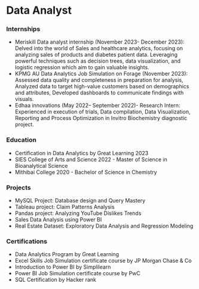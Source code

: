 # Data Analyst

### Internships
- Meriskill Data analyst internship (November 2023- December 2023): Delved into the world of Sales and healthcare analytics, focusing on analyzing sales of products and diabetes patient data. Leveraging powerful techniques such as decision trees, data visualization, and logistic regression which aim to gain valuable insights.
- KPMG AU Data Analytics Job Simulation on Forage (November 2023): Assessed data quality and completeness in preparation for analysis, Analyzed data to target high-value customers based on demographics and attributes, Developed dashboards to communicate findings with visuals.
- Edhaa innovations (May 2022– September 2022)- Research Intern: Experienced in execution of trials, Data compilation, Data Visualization, Reporting and Process Optimization in Invitro Biochemistry diagnostic project.

### Education
- Certification in Data Analytics by Great Learning 2023
- SIES College of Arts and Science 2022 - Master of Science in Bioanalytical Science
- Mithibai College 2020 - Bachelor of Science in Chemistry

### Projects
- MySQL Project: Database design and Query Mastery 
- Tableau project: Claim Patterns Analysis
- Pandas project: Analyzing YouTube Dislikes Trends
- Sales Data Analysis using Power BI
- Real Estate Dataset: Exploratory Data Analysis and Regression Modeling

### Certifications
- Data Analytics Program by Great Learning
- Excel Skills Job Simulation certificate course by JP Morgan Chase & Co
- Introduction to Power BI by Simplilearn
- Power BI Job Simulation certificate course by PwC
- SQL Certification by Hacker rank
